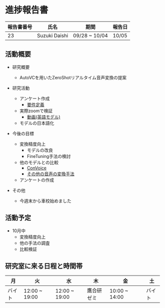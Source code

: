 
# 進捗報告書

報告書番号 | 氏名   | 期間         | 報告日
----- | ---- | ---------- | ---
23    | Suzuki Daishi | 09/28 ~ 10/04 | 10/05

## 活動概要

- 研究概要
  - AutoVCを用いたZeroShotリアルタイム音声変換の提案

- 研究活動
  - アンケート作成
    - [要件定義](../memo/アンケート.md)
  - 実際zoomで検証
    - [動画(英語モデル)](https://youtu.be/0WHXzIIp1sk)
  - モデルの日本語化
- 今後の目標
  - 変換精度向上
    - モデルの改良
    - FineTuning手法の検討
  - 他のモデルとの比較
    - [ConVoice](https://arxiv.org/pdf/2005.07815.pdf)
    - [その他の音声の変換手法](http://www.me.cs.scitec.kobe-u.ac.jp/~takigu/pdf/2020/0104_1-2-3.pdf)
  - アンケートの作成

- その他
  - 今週末から車校始めました

## 活動予定

- 10月中
  - 変換精度向上
  - 他の手法の調査
  - 比較検証

## 研究室に来る日程と時間帯

| 月             | 火            | 水            | 木            | 金             | 土
| ------------- | ------------- | ------------- | ------------- | ------------- | -------------
| バイト | 12:00 ~ 19:00  | 12:00 ~ 19:00 | 鷹合研ゼミ | 10:00 ~ 14:00　| バイト